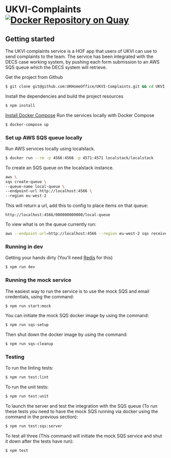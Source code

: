 # UKVI-Complaints [![Docker Repository on Quay](https://quay.io/repository/ukhomeofficedigital/ukvi-complaints/status "Docker Repository on Quay")](https://quay.io/repository/ukhomeofficedigital/ukvi-complaints)

## Getting started

The UKVI complaints service is a HOF app that users of UKVI can use to send complaints to the team.
The service has been integrated with the DECS case working system, by pushing each form submission to an AWS SQS queue which the DECS system will retrieve.

Get the project from Github
```bash
$ git clone git@github.com:UKHomeOffice/UKVI-Complaints.git && cd UKVI-Complaints
```
Install the dependencies and build the project resources
```bash
$ npm install
```
[Install Docker Compose](https://docs.docker.com/compose/install/)
Run the services locally with Docker Compose
```bash
$ docker-compose up
```

### Set up AWS SQS queue locally

Run AWS services locally using localstack.

```bash
$ docker run --rm -p 4566:4566 -p 4571:4571 localstack/localstack
```

To create an SQS queue on the localstack instance.
```bash
aws \
sqs create-queue \
--queue-name local-queue \
--endpoint-url http://localhost:4566 \
--region eu-west-2
```

This will return a url, add this to config to place items on that queue: 
```
http://localhost:4566/000000000000/local-queue
```

To view what is on the queue currently run:
```bash
aws --endpoint-url=http://localhost:4566 --region eu-west-2 sqs receive-message --queue-url http://localhost:4566/000000000000/local-queue --max-number-of-messages 10
```


### Running in dev

Getting your hands dirty (You'll need [Redis](http://redis.io/) for this)
```bash
$ npm run dev
```

### Running the mock service

The easiest way to run the service is to use the mock SQS and email credentials, using the command:
```bash
$ npm run start:mock
```

You can initiate the mock SQS docker image by using the command:
```bash
$ npm run sqs-setup
```

Then shut down the docker image by using the command:
```bash
$ npm run sqs-cleanup
```

### Testing

To run the linting tests:
```bash
$ npm run test:lint
```

To run the unit tests:
```bash
$ npm run test:unit
```

To launch the server and test the integration with the SQS queue (To run these tests you need to have the mock SQS running via docker using the command in the previous section):
```bash
$ npm run test:sqs:server
```

To test all three (This command will initiate the mock SQS service and shut it down after the tests have run):
```bash
$ npm test
```
